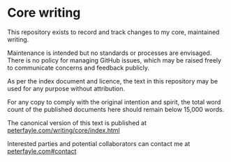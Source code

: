 # Core writing

This repository exists to record and track changes to my core, maintained writing.

Maintenance is intended but no standards or processes are envisaged.  There is no policy for managing GitHub issues, which may be raised freely to communicate concerns and feedback publicly.

As per the index document and licence, the text in this repository may be used for any purpose without attribution.

For any copy to comply with the original intention and spirit, the total word count of the published documents here should remain below 15,000 words.

The canonical version of this text is published at [peterfayle.com/writing/core/index.html](http://peterfayle.com/writing/core/index.html)

Interested parties and potential collaborators can contact me at [peterfayle.com#contact](http://peterfayle.com#contact)

